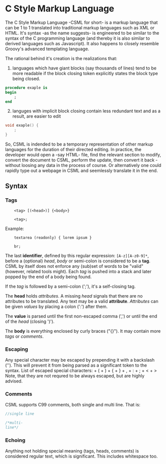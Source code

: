 # C Style Markup Language
The C Style Markup Language -CSML for short- is a markup language
that can be 1 to 1 translated into traditional markup languages such as XML or HTML.
It's syntax -as the name suggests- is engineered to be similar to
the syntax of the C programming language
(and thereby it is also similar to derived languages such as Javascript).
It also happens to closely resemble Groovy's advanced templating language.

The rational behind it's creation is the realizations that:
 1. languages which have giant blocks (say thousands of lines) tend to be more readable if the block closing token explicitly states the block type being closed.

```ADA
procedure exaple is
begin
    ;
end
```

 2. languges with implicit block closing contain less redundant text and as a result, are easier to edit

```C
void exaple() {
    ;
}
```

So,
CSML is indended to be a temporary representation of other markup languages
for the duration of their directed editing.
In practice,
the developer would open a -say HTML- file,
find the relevant section to modify,
convert the document to CSML,
perform the update,
then convert it back
-without loosing any data in the process of course.
Or alternatively one could rapidly type out a webpage in CSML
and seemlessly translate it in the end.

## Syntax

### Tags
```
    <tag> [(<head>)] {<body>}
```
```
    <tag>;
```
Example:
```
    textarea (readonly) { lorem ipsum }
```
```
    br;
```

The last __identifier__,
defined by this regular expression: `[A-z][A-z0-9]*`,
before a (optional) _head_, _body_ or semi-colon
is considered to be a __tag__.
CSML by itself does not enforce any (sub)set of words to be "valid"
(however, related tools might).
Each _tag_ is pushed into a stack and later popped by the end of a body being found.

If the _tag_ is followed by a semi-colon (';'),
it's a self-closing tag.

The __head__ holds _attributes_.
A missing _head_ signals that there are no attributes to be translated.
Any text may be a valid __attribute__.
_Attributes_ can be given _values_ by placing a colon (':') after them.

The __value__ is parsed until the first non-escaped comma (',')
or until the end of the _head_ (closing ')').

The __body__ is everything enclosed by curly braces ("{}").
It may contain more _tags_ or _comments_.

### Escaping
Any special character may be escaped by prepending it with a backslash ('\').
This will prevent it from being parsed as a significant token to the syntax.
List of escaped special characters:
    + \(
    + \)
    + \{
    + \}
    + \,
    + \:
    + \;
    + \<
    + \>
Note, that they are not requred to be always escaped,
but are highly advised.

### Comments
CSML supports C99 comments,
both single and multi line.
That is:
```C
//single line

/*multi-
line*/
```

### Echoing
Anything not holding special meaning (tags, heads, comments) is considered regular text,
which is significant.
This includes whitespace too.
